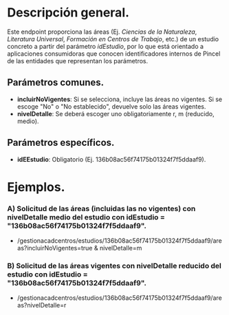 
# Descripción general.

Este endpoint proporciona las áreas (Ej. *Ciencias de la Naturaleza*, *Literatura Universal*, *Formación en Centros de Trabajo*, etc.) de un estudio concreto a partir del parámetro *idEstudio*, por lo que está orientado a aplicaciones consumidoras que conocen identificadores internos de Pincel de las entidades que representan los parámetros.

## Parámetros comunes.
* **incluirNoVigentes**: Si se selecciona, incluye las áreas no vigentes. Si se escoge "No" o "No establecido", devuelve solo las áreas vigentes.
* **nivelDetalle**: Se deberá escoger uno obligatoriamente r, m (reducido, medio).

## Parámetros específicos.

* **idEEstudio**: Obligatorio (Ej. 136b08ac56f74175b01324f7f5ddaaf9).

# Ejemplos.
### A) Solicitud de las áreas (incluidas las no vigentes) con nivelDetalle medio del estudio con idEstudio = "136b08ac56f74175b01324f7f5ddaaf9".
* /gestionacadcentros/estudios/136b08ac56f74175b01324f7f5ddaaf9/areas?incluirNoVigentes=true & nivelDetalle=m

### B) Solicitud de las áreas vigentes con nivelDetalle reducido del estudio con idEstudio = "136b08ac56f74175b01324f7f5ddaaf9".
* /gestionacadcentros/estudios/136b08ac56f74175b01324f7f5ddaaf9/areas?nivelDetalle=r

